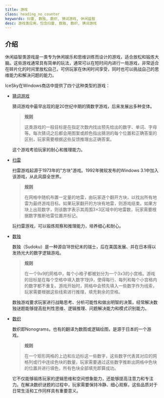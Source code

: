 ```yaml
---
title: 游戏
class: heading_no_counter
keywords: 扫雷, 数独, 数织, 猜词游戏, 休闲益智
desc: 游戏类应用，包含扫雷, 数独, 数织, 猜词游戏
---
```


## 介绍

休闲益智类游戏是一类专为休闲娱乐和思维训练而设计的游戏，适合放松和锻炼大脑。这些游戏通常具有简单的玩法，通常可以在短时间内进行一局游戏，非常适合在碎片化的时间里放松自己，可供玩家在休闲时间享受，同时也可以挑战自己的思维能力和解决问题的能力。

IceSky在Windows商店中提供了四个这种类型的游戏：

* [猜词游戏](./WordGame.md)
  
  猜词游戏中最早出现的是20世纪中期的猜数字游戏，后来发展出多种变体。

  > **规则**
  > 
  > 这类游戏的一般目标是在指定次数内找出预先给出的数字、单词、字母等。每次猜词之后都会用图案或颜色指出猜测的每个位置和正确答案的区别，玩家需要根据这些反馈推理出正确答案。
  
  这个游戏考验玩家的耐心和推理能力。

* [扫雷](./Minesweeper.md)
  
  扫雷游戏起源于1973年的"方块"游戏。1992年微软发布的Windows 3.1中加入该游戏，从此风靡全世界。

  > **规则**
  > 
  > 在网格中随机布置一定量的地雷，由玩家逐个翻开方块，以找出所有地雷为最终游戏目标。如果玩家翻开的方块有地雷，则游戏结束。如果方块上出现数字，则该数字表示其周围3×3区域中的地雷数，玩家需要根据数字推断地雷位置并标记。

  玩扫雷游戏，可以锻炼观察和推理能力，培养细心和耐心。

* [数独](./Sudoku.md)
  
  数独（Sudoku）是一种源自18世纪末的瑞士，后在美国发展、并在日本得以发扬光大的数字逻辑游戏。

  > **规则**
  > 
  > 在一个9x9的网格中，每个小格子都被划分为一个3x3的小宫格。游戏的目标是在每个空格中填入数字1到9，使得每行、每列和每个小宫格内的数字都不重复。游戏开始时，网格中会预先填入一些数字作为线索，玩家需要根据这些线索进行推理，填充剩余的空格。
  
  数独游戏要求玩家进行战略思考、分析可能性和做出明智的决策，经常解决数独谜题能够提高批判性思维、逻辑推理、问题解决能力和模式识别能力。

* [数织](./Nonograms.md)

  数织即Nonograms，也有的翻译为数图或逻辑绘图，是源于日本的一个游戏。

  > **规则**
  > 
  > 在一个矩形网格的上边和左边标这一些数字，这些数字代表其对应的网格列或行中连续色块的数量，玩家需要通过这些数字推断出网格中色块的位置并进行填色，所有色块全部填充即算成功。

  它不仅能够锻炼玩家的逻辑思维和空间想象能力，还能够提高注意力和专注力。在解决数织谜题的过程中，玩家需要保持冷静、细心观察，这些品质对于日常生活和工作同样具有重要意义。 
